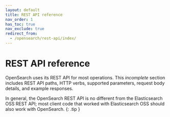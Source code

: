 ```yaml
---
layout: default
title: REST API reference
nav_order: 1
has_toc: true
nav_exclude: true
redirect_from:
  - /opensearch/rest-api/index/
---
```


# REST API reference

OpenSearch uses its REST API for most operations. This _incomplete_ section includes REST API paths, HTTP verbs, supported parameters, request body details, and example responses.

In general, the OpenSearch REST API is no different from the Elasticsearch OSS REST API; most client code that worked with Elasticsearch OSS should also work with OpenSearch.
{: .tip }
